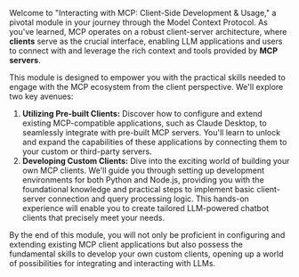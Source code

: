 Welcome to "Interacting with MCP: Client-Side Development & Usage," a pivotal module in your journey through the Model Context Protocol. As you've learned, MCP operates on a robust client-server architecture, where **clients** serve as the crucial interface, enabling LLM applications and users to connect with and leverage the rich context and tools provided by **MCP servers**.

This module is designed to empower you with the practical skills needed to engage with the MCP ecosystem from the client perspective. We'll explore two key avenues:

1.  **Utilizing Pre-built Clients:** Discover how to configure and extend existing MCP-compatible applications, such as Claude Desktop, to seamlessly integrate with pre-built MCP servers. You'll learn to unlock and expand the capabilities of these applications by connecting them to your custom or third-party servers.
2.  **Developing Custom Clients:** Dive into the exciting world of building your own MCP clients. We'll guide you through setting up development environments for both Python and Node.js, providing you with the foundational knowledge and practical steps to implement basic client-server connection and query processing logic. This hands-on experience will enable you to create tailored LLM-powered chatbot clients that precisely meet your needs.

By the end of this module, you will not only be proficient in configuring and extending existing MCP client applications but also possess the fundamental skills to develop your own custom clients, opening up a world of possibilities for integrating and interacting with LLMs.